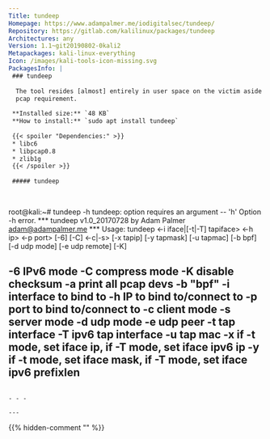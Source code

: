 ```yaml
---
Title: tundeep
Homepage: https://www.adampalmer.me/iodigitalsec/tundeep/
Repository: https://gitlab.com/kalilinux/packages/tundeep
Architectures: any
Version: 1.1~git20190802-0kali2
Metapackages: kali-linux-everything 
Icon: /images/kali-tools-icon-missing.svg
PackagesInfo: |
 ### tundeep
 
  The tool resides [almost] entirely in user space on the victim aside from the
  pcap requirement.
 
 **Installed size:** `48 KB`  
 **How to install:** `sudo apt install tundeep`  
 
 {{< spoiler "Dependencies:" >}}
 * libc6 
 * libpcap0.8 
 * zlib1g 
 {{< /spoiler >}}
 
 ##### tundeep
 
 
 ```
 root@kali:~# tundeep -h
 tundeep: option requires an argument -- 'h'
 Option -h error.
 *** tundeep v1.0_20170728 by Adam Palmer <adam@adampalmer.me> ***
 Usage: tundeep <-i iface|[-t|-T] tapiface> <-h ip> <-p port> [-6] [-C] <-c|-s> [-x tapip] [-y tapmask] [-u tapmac] [-b bpf] [-d udp mode] [-e udp remote] [-K]
 
 -6 IPv6 mode
 -C compress mode
 -K disable checksum
 -a print all pcap devs
 -b "bpf"
 -i interface to bind to
 -h IP to bind to/connect to
 -p port to bind to/connect to
 -c client mode
 -s server mode
 -d udp mode
 -e udp peer
 -t tap interface 
 -T ipv6 tap interface 
 -u tap mac 
 -x if -t mode, set iface ip, if -T mode, set iface ipv6 ip
 -y if -t mode, set iface mask, if -T mode, set iface ipv6 prefixlen
 --------------------
 
 ```
 
 - - -
 
---
```

{{% hidden-comment "<!--Do not edit anything above this line-->" %}}
